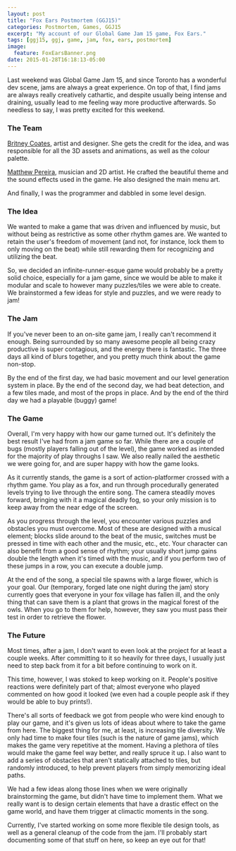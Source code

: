 ```yaml
---
layout: post
title: "Fox Ears Postmortem (GGJ15)"
categories: Postmortem, Games, GGJ15
excerpt: "My account of our Global Game Jam 15 game, Fox Ears."
tags: [ggj15, ggj, game, jam, fox, ears, postmortem]
image:
  feature: FoxEarsBanner.png
date: 2015-01-28T16:18:13-05:00
---
```


Last weekend was Global Game Jam 15, and since Toronto has a wonderful dev scene, jams are always a great experience. On top of that, I find jams are always really creatively cathartic, and despite usually being intense and draining, usually lead to me feeling way more productive afterwards. So needless to say, I was pretty excited for this weekend.

### The Team

<a href="https://twitter.com/britney_coates">Britney Coates</a>, artist and designer. She gets the credit for the idea, and was responsible for all the 3D assets and animations, as well as the colour palette.

<a href="https://twitter.com/matthewpereira">Matthew Pereira</a>, musician and 2D artist. He crafted the beautiful theme and the sound effects used in the game. He also designed the main menu art.

And finally, I was the programmer and dabbled in some level design.

### The Idea

We wanted to make a game that was driven and influenced by music, but without being as restrictive as some other rhythm games are. We wanted to retain the user's freedom of movement (and not, for instance, lock them to only moving on the beat) while still rewarding them for recognizing and utilizing the beat.

So, we decided an infinite-runner-esque game would probably be a pretty solid choice, especially for a jam game, since we would be able to make it modular and scale to however many puzzles/tiles we were able to create. We brainstormed a few ideas for style and puzzles, and we were ready to jam!

### The Jam

If you've never been to an on-site game jam, I really can't recommend it enough. Being surrounded by so many awesome people all being crazy productive is super contagious, and the energy there is fantastic. The three days all kind of blurs together, and you pretty much think about the game non-stop. 

By the end of the first day, we had basic movement and our level generation system in place. By the end of the second day, we had beat detection, and a few tiles made, and most of the props in place. And by the end of the third day we had a playable (buggy) game! 

### The Game

Overall, I'm very happy with how our game turned out. It's definitely the best result I've had from a jam game so far. While there are a couple of bugs (mostly players falling out of the level), the game worked as intended for the majority of play throughs I saw. We also really nailed the aesthetic we were going for, and are super happy with how the game looks. 

As it currently stands, the game is a sort of action-platformer crossed with a rhythm game. You play as a fox, and run through procedurally generated levels trying to live through the entire song. The camera steadily moves forward, bringing with it a magical deadly fog, so your only mission is to keep away from the near edge of the screen. 

As you progress through the level, you encounter various puzzles and obstacles you must overcome. Most of these are designed with a musical element; blocks slide around to the beat of the music, switches must be pressed in time with each other and the music, etc., etc. Your character can also benefit from a good sense of rhythm; your usually short jump gains double the length when it's timed with the music, and if you perform two of these jumps in a row, you can execute a double jump.

At the end of the song, a special tile spawns with a large flower, which is your goal. Our (temporary, forged late one night during the jam) story currently goes that everyone in your fox village has fallen ill, and the only thing that can save them is a plant that grows in the magical forest of the owls. When you go to them for help, however, they saw you must pass their test in order to retrieve the flower. 

### The Future

Most times, after a jam, I don't want to even look at the project for at least a couple weeks. After committing to it so heavily for three days, I usually just need to step back from it for a bit before continuing to work on it. 

This time, however, I was stoked to keep working on it. People's positive reactions were definitely part of that; almost everyone who played commented on how good it looked (we even had a couple people ask if they would be able to buy prints!). 

There's all sorts of feedback we got from people who were kind enough to play our game, and it's given us lots of ideas about where to take the game from here. The biggest thing for me, at least, is increasing tile diversity. We only had time to make four tiles (such is the nature of game jams), which makes the game very repetitive at the moment. Having a plethora of tiles would make the game feel way better, and really spruce it up. I also want to add a series of obstacles that aren't statically attached to tiles, but randomly introduced, to help prevent players from simply memorizing ideal paths.

We had a few ideas along those lines when we were originally brainstorming the game, but didn't have time to implement them. What we really want is to design certain elements that have a drastic effect on the game world, and have them trigger at climactic moments in the song. 

Currently, I've started working on some more flexible tile design tools, as well as a general cleanup of the code from the jam. I'll probably start documenting some of that stuff on here, so keep an eye out for that! 